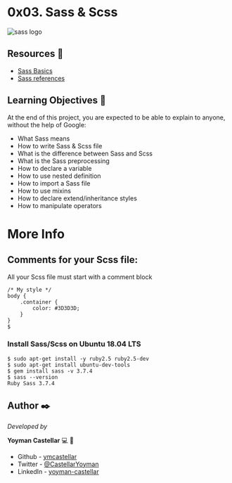 # 0x03. Sass & Scss

![sass logo](https://holbertonintranet.s3.amazonaws.com/uploads/medias/2018/5/9936ba361a3962278900.jpg?X-Amz-Algorithm=AWS4-HMAC-SHA256&X-Amz-Credential=AKIARDDGGGOUWMNL5ANN%2F20210208%2Fus-east-1%2Fs3%2Faws4_request&X-Amz-Date=20210208T215042Z&X-Amz-Expires=86400&X-Amz-SignedHeaders=host&X-Amz-Signature=310d0ee774d52dafce693d39d349636e5d35ea1ae837802b69fc69947c53a4b3)

## Resources 🔧

- [Sass Basics](https://sass-lang.com/guide)
- [Sass references](https://sass-lang.com/documentation)


## Learning Objectives 📖

At the end of this project, you are expected to be able to explain to anyone, without the help of Google:

- What Sass means
- How to write Sass & Scss file
- What is the difference between Sass and Scss
- What is the Sass preprocessing
- How to declare a variable
- How to use nested definition
- How to import a Sass file
- How to use mixins
- How to declare extend/inheritance styles
- How to manipulate operators

# More Info
## Comments for your Scss file:
All your Scss file must start with a comment block
``` $ cat my_styles.scss
/* My style */
body {
    .container {
        color: #3D3D3D;
    }
}
$ 
```
### Install Sass/Scss on Ubuntu 18.04 LTS
```
$ sudo apt-get install -y ruby2.5 ruby2.5-dev
$ sudo apt-get install ubuntu-dev-tools
$ gem install sass -v 3.7.4
$ sass --version
Ruby Sass 3.7.4
```

## Author ✒️

_Developed by_

**Yoyman Castellar** :computer: :man: 

- Github - [ymcastellar](https://github.com/ymcastellar)
- Twitter - [@CastellarYoyman](https://twitter.com/CastellarYoyman)
- LinkedIn - [yoyman-castellar](https://www.linkedin.com/in/yoyman-castellar/) 